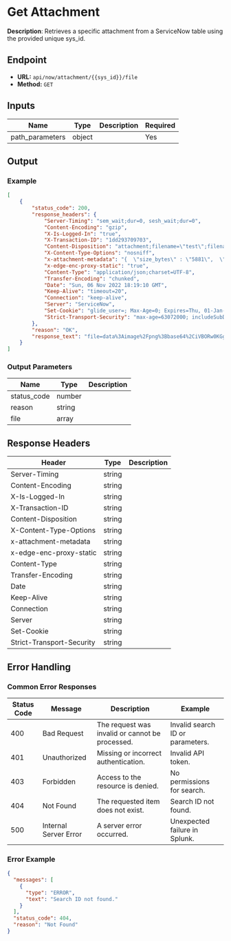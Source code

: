 # Get Attachment

**Description**: Retrieves a specific attachment from a ServiceNow table using the provided unique sys_id.

## Endpoint

- **URL:** `api/now/attachment/{{sys_id}}/file`
- **Method:** `GET`
## Inputs

| Name | Type | Description | Required |
|------|------|-------------|----------|
| path_parameters | object |  | Yes |
## Output

### Example

```json
[
    {
        "status_code": 200,
        "response_headers": {
            "Server-Timing": "sem_wait;dur=0, sesh_wait;dur=0",
            "Content-Encoding": "gzip",
            "X-Is-Logged-In": "true",
            "X-Transaction-ID": "1dd293709703",
            "Content-Disposition": "attachment;filename=\"test\";filename*=UTF-8''test",
            "X-Content-Type-Options": "nosniff",
            "x-attachment-metadata": "{  \"size_bytes\" : \"5881\",  \"file_name\" : \"test\",  \"sys_mod_count\" : \"1\",  \"average_image_color\" : \"\",  \"image_width\" : \"\",  \"sys_updated_on\" : \"2022-11-05 00:53:44\",  \"sys_tags\" : \"\",  \"table_name\" : \"incident\",  \"sys_id\" : \"41f9dad09783111084d57e121153af94\",  \"image_height\" : \"\",  \"sys_updated_by\" : \"system\",  \"content_type\" : \"application/json\",  \"sys_created_on\" : \"2022-11-05 00:53:43\",  \"size_compressed\" : \"4343\",  \"compressed\" : \"true\",  \"state\" : \"available\",  \"table_sys_id\" : \"1c741bd70b2322007518478d83673af3\",  \"chunk_size_bytes\" : \"700000\",  \"hash\" : \"8671fa6613cd1c6e82c0e1d6b940ae0771d1d8b3f56019f8274ed501407ffc2a\",  \"sys_created_by\" : \"admin\"}",
            "x-edge-enc-proxy-static": "true",
            "Content-Type": "application/json;charset=UTF-8",
            "Transfer-Encoding": "chunked",
            "Date": "Sun, 06 Nov 2022 18:19:10 GMT",
            "Keep-Alive": "timeout=20",
            "Connection": "keep-alive",
            "Server": "ServiceNow",
            "Set-Cookie": "glide_user=; Max-Age=0; Expires=Thu, 01-Jan-1970 00:00:10 GMT; Path=/; HttpOnly; SameSite=None; Secure, glide_user_session=; Max-Age=0; Expires=Thu, 01-Jan-1970 00:00:10 GMT; Path=/; HttpOnly; SameSite=None; Secure, glide_user_route=glide.f6d1c4085a807931391acf9b7192b09e; Max-Age=2147483647; Expires=Fri, 24-Nov-2090 21:33:17 GMT; Path=/; HttpOnly; SameSite=None; Secure, glide_session_store=91D21B709703111084D57E121153AF51; Max-Age=1800; Expires=Sun, 06-Nov-2022 18:49:10 GMT; Path=/; HttpOnly; SameSite=None; Secure",
            "Strict-Transport-Security": "max-age=63072000; includeSubDomains"
        },
        "reason": "OK",
        "response_text": "file=data%3Aimage%2Fpng%3Bbase64%2CiVBORw0KGgoAAAANSUhEUgAAAFYAAABWCAYAAABVVmH3AAAPvklEQVR4nO1de3RU1fX%2Bzp1H5pHJ5E0SAglCIISnIEWF8BK6iFqMwdLWVsuytKL%2BeGldpCygiEuruFrEZ1ACSlddgBKwWqBQlJcikAhNavgFQsIzJQkhmUwew7xO%2F4AJd%2B7zzGQmmXb5rXVXZvY9e%2B%2Fv7HvuPfvse%2B%2BEeL1eSggBpRSEEAAApRQ%2B%2BGRycp%2Bebx%2B%2FvXC%2FlH05W3J2hFyk2gXCg4W7nH2lmHEIEEJHwu%2FB2Ogpv%2BHgIQfVwApHFwuEOvzv1O0OykYwUOIRrA1WHdXAhnJ0tZaW4uSMaXDb7QHbCAa9eXb1yIgFgNajR3H610%2FA1dKCskkTUD47H876qyH1q2ajJ0cs8Xq93e%2BBEghBRf4sdF44L7lb36cP7tyzLySBjCRwwO3hTgiRPH34cmFboY5QXv7Qg3BcvCBr31lfj%2BNjRsH%2BzVFF%2B1JbIDyC4S7HgylmgaZbSumQVHt64wb%2B9fOfoaP6LDiNRmSfr2MYMADD%2FrIFXFQU07WNlUcw3OXsy9kSxiysgeXrOBsbcfKH00AIJ5%2FHAtCYzbjr8Neizkjh%2B8DydNqrqlDxyMMgWq3IB7%2FtuG9OgIuKEnVKreMRFVhF9mHC2SWL0HzgS0DulKcUY%2FYfgDY%2BvmeJhQgBj1ihvDtLWkIISieMh7fTId2WUozY8SmMmQO%2BX9IGYoNSirFHvkHynJ%2FKNURFQT6qC5eq8ggG3eGuhoADG46kO7PwdzBmDZZt37RnF1wNDd32q8YjlHoRU4QZvmUbEh94ENTrFbfnOJzMmyF7iQoWrDYopbDZbFi4YAHi4%2BLhuHXpUkKPF2HkQAjBHS%2B%2BhBElOwFKb%2BbAvA0UqH1xVUB8unN2UUrR2dmJ3y55FklJyUhKScE7772H1o52Jt1eywqU4LhwAeUPz5Lcl%2FPBZkSPHBU23263G%2Fv27sXihYtw%2FspleKXqHtebYTQZFe0EvKQVyvn6wvYsyz8pW4aMDGS%2FUyRpp3Lu42g5dFDRXyA8fJ%2BPHDqM0SNGwmK1YlZBAWpvBVXJvlLMIuYaK4T1nnuRPGeOpO6ZRQuY67pKOHXyJH7x6KOIiY3F1B%2FOQGX1WXi8XmV%2BjJeTgAPbk8hcukx2Mqvb%2BH7QdhsaGjB10iRMnjIFW7ZvR0dnJ5OehuMwsH8GtDqtatuIDiwIweg9%2ByA1Rq4UFQEBjNqG%2BgZMnzoNfVPTkN6%2FPw4fO4aOGzdUzx6OEGSm9cW8x3%2BJ5qYmVFWfhU6nU6eutvK62T%2B2m32%2BtqFcxVFK4bXbUTp5ooi8oX8GRn36mSwPl8uF1%2F%2F0J7y6Zg1s7e0BZQVxFgse%2F8VjeHnNq9DrdKo1E6FtLV8o59jvnhVjW6n9gdjnf%2BYsFsTm5qLl8GE%2FPcfFC%2FC0t4MzmbpkhBBs2lCM5557Dg63C84ARnWM2YxHCgqwZMmzGDosR5YX%2F7tcn3q8uiVFlOWMAKU4Pna0SF%2BflIQ79%2B7H%2BdpaPJCXh9rLl%2BF0uZhrBTqtFjmDsvCXrVuQnZ0tqSMES3UrIpa0TDoAKBVPZFfq6zHp3gkYOWo0qmpr4XS5mOxpNBrckZ6O4vXrUXrqJIYMGcLGg5G7%2BvQmAP8a6PveXRusOv0WLsblN9%2BAFsBb7Q582tQEW1ubX06pZFfDcTDo9Fi9%2BgUsXLSoSx4IF1buAQe2N1F0tgZFl%2BrQYrd3rYjUDiylFDEmExYvWoTCZcugE0xE4UJELml9IITg6Ndf4%2FcrVuLIN0eZJyJCCGItFmRnDcbWj7chNS0tzEzF0PqI9EahW86W2%2B3GnILZ2PvFF3C4nIqTH18WpdMhe1AWSnbuRP%2BM%2Fkw8wlXojpgRSwjBuepq%2FHnzZrz9bhFa7K0BXfs0HIe%2F%2FfUz3Df9vjCyZEevj1iXy4U%2FvvYa1r6%2BDs32Vj8dqVRPzqbH60X12bNdgWXlEa4R2ytFGLfbjTfWrcO4sWMRGx%2BPFatXo5lhhBJC0C8lFQvmz0dSXLxoX1HRuwHxCFcBCWDICuSS5GB0TpZ9i6eefBLlpytFE5FwJcMfGXqtFsOzs7H%2FwAGYzWYAgMloxKtr1%2FodjKpz5xR5BJtzB9X%2FcF5jCSEoP3UK8341D9U1NbB3djB3Tq%2FXY2R2Nt7bUIycYTnQ3HqKxoeG%2BnqkZ2aKTsHGq1dhtVpD2o%2Bg4PV6KaWU%2Bv76Pvs2PqTkfH3f57a2NrpowQIaa42l2qgoqo2Kohq93u8zf%2FPJooxGmtInhb6x9nXq8XhEvvlwu93UYDJ12fTZOHjgoKitkKcSdyWfwrZKMQNf0N3N7XbTp379GxoXG%2BsXMJYtJTmZFr%2B%2FgTqdTmZ%2FCQkJIjtLf%2Ft8yPrTnS3gESts63Q66a5du2hqnxS%2FUSkcqcIRq9XrqTk6ms5%2BKF%2FRvhL6p%2FcT%2BRs5bDjziJUahVI6LLaEMQuq0E0IweFDhzB40CCYY2Lwo%2Fx8NDRfV9WjlEKv0WL6pEmo%2F%2Fe%2F0Wa34%2BMdJcFQAADk5c0UyewMT4v3BJhvf1NK8cX%2B%2Fbh%2F5kyYoqMxZcYM1Fy6BK%2Fg1gmlvFvWtxCl0yEjLQ37du9Ge3sb9uzbh7i4OMWJTGmfD5MnT%2FbzRynFdZtN1gaLzWB4SOkwFbp%2F8siPsXvvXnTcuP2ggloCwnEcUuIT8Obbb%2BGh%2FHzmArjcZyn069dPJHO5XX5Jv5q%2FYOVqMWOqbu36%2Bx50Op0sTcFxHKzRFjw9%2F0ksW74cer0%2BqKPOgvjERJHM6XaHzV8gYF7SytVhfbK4mBjMe%2BIJvPzKKwHfH2K9pya0m5ycLF4JQnp1JMcjXEtappWXUNH3PT2pDzZt%2FgATc3OhvfUgsdptGH4bNb98G0pLaT9bMvUFOR5qkOLBwp3jOxROOmq43FiPGXl5sMbFYtiQoagor%2FAzLnUwlOR8LsL2UpsUCE%2BXhYeSPyW5WsyYHjHi%2F%2BXLfTKX24MzF2ox5gfjkJiYiOFDc3C%2Btlak69NRsiXVVm5rrK8HeJUw4cgSyuVsq%2Bmw2BL2hymPjY22MI9kW1sbqmprMHLUaDz26M8l24Qi7aGUornFBio4m3Va9rtN4Uy%2FmAJ7se4K2mw2PPaTnyLGqPyUHXDziDlcTmwp2Q690Yi%2BqalY%2BMwzXadNKMp1hBDUXbkCIkj8dFotc%2BfDWTZkCiwhBAaDARs%2F%2FADXW1rQ3HgND%2BXdjyidTvW6TClFQ3Mz3i0uht5gRGb%2FDOzetSuoTgnx1ddfiWQxFku37YYE3S02lJWW0WmTp1CTOZq54KLR66nRZKJZdwykRw4fFq21Wbc7MgaI7I7Iyen1AkxQRRihnK9%2F6OBBmp6aRqMtFtUiDH8zR5vpAzPzqNPpFHER%2BuEjKTFRVIQpfP555iIMX8bqk99WtQhDGVMTKTlff2JuLqprzuFvf%2F0MI7Kzu3JbJfsA4HC68Pcvv0BaahqmT52GM2fOSPrmf6eUosPhEMkm5uZKtpXjwecjpyMVA7WYhaXQ7YPD4aC%2FX7GSJiYk0iijUbZGK1UMT07uQ198YbXsKG5paRGVKTV6PW1oaIiIEdvteqyUQykdh8NBVy5fQZMTk6jWYFAMLP%2Bv0WymSYmJ9JWXXvazu3rVKlFgDUaTKo9guLPYCjiwckdYiZySQ6%2FXSyu%2F%2B47eN3kKTUhICOguQ2xsHH3il3PpwYMHaVpKimh%2FdlYWMw%2FWwAYy%2Bvlbrz%2BwUfldJZ6ePx%2Bl%2FzyFG4wVNOBmFc0rqAW%2F9vIfsPjZJaGmGBR69V1avi2v14v3ioqwceMmVFRWwuVxyz6wwbfRtbQEcOXSJSTeKiVGxAMbVGWGU5ILjfLbC%2FdL2eF34MmnnsLx0hPYsL4IyXFxos5IcemSAcjOysL7Reu7Os3Cg4W7nF%2BlmPXY5BVohkEppR6Ph%2F64oID2SUymOoNBlAHI3bw0mkx0yKAsumN7SUi4s%2FRJ2J%2F%2FmkflbTYbJoy%2FG2cuXoDX45HkJ%2BRB6c1H4UcOzUHJzh3om54eFHchpHgK%2BxMx79Kq2bBarfjytVdxNDsLmwZnISMpGRqOUz1VXW43yirKkTFwIKxWK6ZPmYqG%2BgZmTsFy7%2FWsIBAcHz0C4G6PBQMhWN%2FRiY%2BvNcPWZr%2F1noJ6dyilsBhNWFZYiPnPPA1LGAo3kf0CnRCcP10HpZjXJxmn%2F%2F80lhcWIj4mhqlqRghBm6MTK15YhczMTCxbWggX40shrIiYdEuurQ81q1%2FAtZ23H%2B7w2Rjzjy%2BhS0joktfV1SH%2FwR%2FhdPVZOHh5sRwPn0yr0SAzrS%2F%2B%2FNFHGPeDcX77hf3xce7WNVYIpZt6wdpQg6fNjsYd20VyXUKCX1ABIDU1FcfKSmFvbcW5qiqMGT4ceoZXNN0eD85dvoR7cifCYDZjeE4OSk%2BUBs094i8F7uZmfDtD%2BvH30Z%2FvVtTtn5GBY6WlaG1pwfq33kKsOVr1DgMhBB6PB1U1NbgndyLi4uLxq7lzUV5eHhDviJ68CCE4PmaUZCCSC2Yjc%2FnKoOxu3FCMVatWob6pCV6Jl%2FLkYIoy4OFZs7Bp84eqIzeiX1K%2B%2BuEHuLhurQRtinEnToJoNEHzaG9vx4rly1HyyXbUXWsU1R3kQDgOtmtNMJlNyjGL1BHrOF%2BLioJ88Sv1lGLA8pVImv1IyHxdv34dy5YWYtsnn8De2eF3cKXA8tMlEZkVuFtbUTZpAggvvfLtG7zuTcTmTlL0FwgPIfeysjL8cc0afLZ7Nzolfs%2BAUorW682KIzYiswK3zSYKqg8xd98N68TcoP2y8Bg7diw%2B2roV9tZW7P78cwweMACcygiWQsQsaSmluLK%2BCGVTcgGZ6tSQt4sCCmh3l9bTp0%2FHvyor0dLUhJKt2zAwI0P0komc34i4xhJCUPV%2FT6PlqyOybYZ9tAXm7KE9yEoa9lY7oi3RqgdY9TFO336fPBxZQf32jxWDaho4EObsoSEtRMvpqMljrDFs80ZvjlhCCP6ZPwsOmd%2FvJoRgyLvrYR1%2Fd1CXpN5EwO%2FShqoeW7exGJfWrQU4TvqMADC0eBMsd46RtMtv3x0eLDpyfpVi1uM%2FBOFsbMCp%2B2fe%2FEEyiZkfAEApRu%2FZB31KSs%2BSCyF67F1aT1sbKubMhvOq%2BH8f%2BJ3mHIdxx0r9fmo6WAh5BF20DqL%2Fquy7m6cSQlD7h5fQuP0T4NbP28lNjrr4BAzbsg1Eqw1Lnqq2omKxwaoT1smL3riBE%2BPvkj%2Flb7dEv8XPIvXxueGi0uMI%2B5LW3WrDt5NzQQU6PnA6He46ehxEo1GdYKS4hHpJq%2BRTaL9Xl7QaSwzGHvoKHK%2FYTAgBZzBgyDtFuOtYKQjDaiYUS2k1m6HU6bHb3wBw4t7xIJRiRMmnfjM%2BywJECpGcbvXocwWeVhs00Zau017o438psD1ahNFaY5lO%2B2D9svLojg1WnYgownyP78GM%2FwC8ldCT9gRg9wAAAABJRU5ErkJggg%3D%3D"
    }
]
```
### Output Parameters

| Name | Type | Description |
|------|------|-------------|
| status_code | number |  |
| reason | string |  |
| file | array |  |
## Response Headers

| Header | Type | Description |
|--------|------|-------------|
| Server-Timing | string |  |
| Content-Encoding | string |  |
| X-Is-Logged-In | string |  |
| X-Transaction-ID | string |  |
| Content-Disposition | string |  |
| X-Content-Type-Options | string |  |
| x-attachment-metadata | string |  |
| x-edge-enc-proxy-static | string |  |
| Content-Type | string |  |
| Transfer-Encoding | string |  |
| Date | string |  |
| Keep-Alive | string |  |
| Connection | string |  |
| Server | string |  |
| Set-Cookie | string |  |
| Strict-Transport-Security | string |  |
## Error Handling

### Common Error Responses

| Status Code | Message | Description | Example |
|-------------|---------|-------------|---------|
| 400 | Bad Request | The request was invalid or cannot be processed. | Invalid search ID or parameters. |
| 401 | Unauthorized | Missing or incorrect authentication. | Invalid API token. |
| 403 | Forbidden | Access to the resource is denied. | No permissions for search. |
| 404 | Not Found | The requested item does not exist. | Search ID not found. |
| 500 | Internal Server Error | A server error occurred. | Unexpected failure in Splunk. |

### Error Example

```json
{
  "messages": [
    {
      "type": "ERROR",
      "text": "Search ID not found."
    }
  ],
  "status_code": 404,
  "reason": "Not Found"
}
```